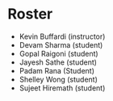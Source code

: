 # Roster

* Kevin Buffardi (instructor)
* Devam Sharma (student)
* Gopal Raigoni (student)
* Jayesh Sathe (student)
* Padam Rana (Student)
* Shelley Wong (student) 
* Sujeet Hiremath (student)